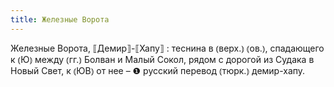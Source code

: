 ```yaml
---
title: Железные Ворота
---
```


Железные Ворота, ⟦Демир⟧-⟦Хапу⟧
: теснина в ⦅верх.⦆ ⦅ов.⦆, спадающего к ⦅Ю⦆ между ⦅гг.⦆ Болван и Малый Сокол, рядом с дорогой из Судака в Новый Свет, к ⦅ЮВ⦆ от нее – ❶ русский перевод ⦅тюрк.⦆ демир-хапу. 
